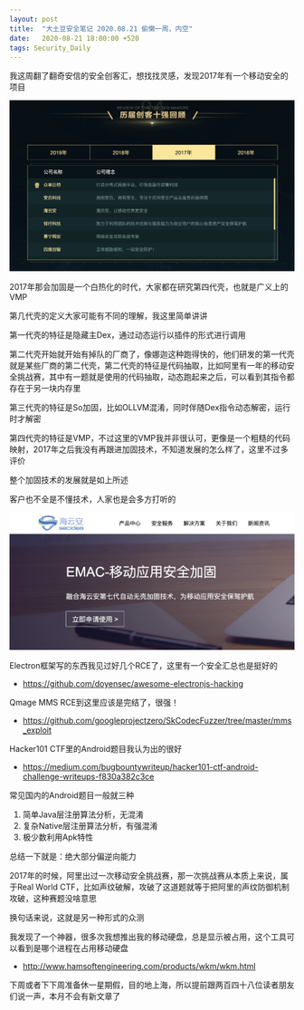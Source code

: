 ```yaml
---
layout: post
title:  "大土豆安全笔记 2020.08.21 偷懒一周，内空"
date:   2020-08-21 18:00:00 +520
tags: Security_Daily
---
```


我这周翻了翻奇安信的安全创客汇，想找找灵感，发现2017年有一个移动安全的项目

![IMAGE](/assets/resources/B00A16B10BE64F27B859518C6F9D25D8.jpg)

2017年那会加固是一个白热化的时代，大家都在研究第四代壳，也就是广义上的VMP

第几代壳的定义大家可能有不同的理解，我这里简单讲讲

第一代壳的特征是隐藏主Dex，通过动态运行以插件的形式进行调用

第二代壳开始就开始有掉队的厂商了，像娜迦这种跑得快的，他们研发的第一代壳就是某些厂商的第二代壳，第二代壳的特征是代码抽取，比如阿里有一年的移动安全挑战赛，其中有一题就是使用的代码抽取，动态跑起来之后，可以看到其指令都存在于另一块内存里

第三代壳的特征是So加固，比如OLLVM混淆，同时伴随Dex指令动态解密，运行时才解密

第四代壳的特征是VMP，不过这里的VMP我并非很认可，更像是一个粗糙的代码映射，2017年之后我没有再跟进加固技术，不知道发展的怎么样了，这里不过多评价

整个加固技术的发展就是如上所述

客户也不全是不懂技术，人家也是会多方打听的

![IMAGE](/assets/resources/337EF8D99F78678C00D52DA1E849402A.jpg)

Electron框架写的东西我见过好几个RCE了，这里有一个安全汇总也是挺好的
- https://github.com/doyensec/awesome-electronjs-hacking

Qmage MMS RCE到这里应该是完结了，很强！
- https://github.com/googleprojectzero/SkCodecFuzzer/tree/master/mms_exploit

Hacker101 CTF里的Android题目我认为出的很好
- https://medium.com/bugbountywriteup/hacker101-ctf-android-challenge-writeups-f830a382c3ce

常见国内的Android题目一般就三种
1. 简单Java层注册算法分析，无混淆
2. 复杂Native层注册算法分析，有强混淆
3. 极少数利用Apk特性

总结一下就是：绝大部分偏逆向能力

2017年的时候，阿里出过一次移动安全挑战赛，那一次挑战赛从本质上来说，属于Real World CTF，比如声纹破解，攻破了这道题就等于把阿里的声纹防御机制攻破，这种赛题没啥意思

换句话来说，这就是另一种形式的众测

我发现了一个神器，很多次我想推出我的移动硬盘，总是显示被占用，这个工具可以看到是哪个进程在占用移动硬盘
- http://www.hamsoftengineering.com/products/wkm/wkm.html

下周或者下下周准备休一星期假，目的地上海，所以提前跟两百四十八位读者朋友们说一声，本月不会有新文章了
